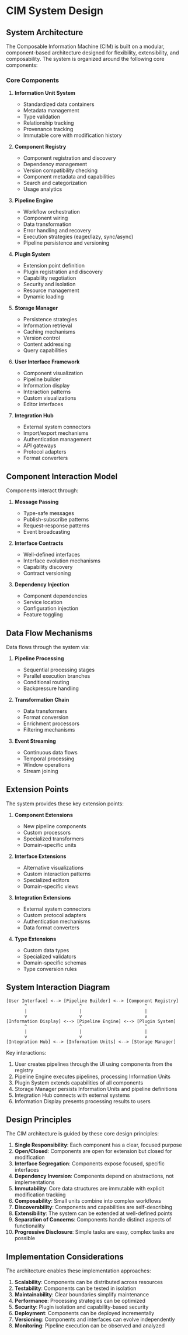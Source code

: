 # CIM System Design

## System Architecture

The Composable Information Machine (CIM) is built on a modular, component-based architecture designed for flexibility, extensibility, and composability. The system is organized around the following core components:

### Core Components

1. **Information Unit System**
   - Standardized data containers
   - Metadata management
   - Type validation
   - Relationship tracking
   - Provenance tracking
   - Immutable core with modification history

2. **Component Registry**
   - Component registration and discovery
   - Dependency management
   - Version compatibility checking
   - Component metadata and capabilities
   - Search and categorization
   - Usage analytics

3. **Pipeline Engine**
   - Workflow orchestration
   - Component wiring
   - Data transformation
   - Error handling and recovery
   - Execution strategies (eager/lazy, sync/async)
   - Pipeline persistence and versioning

4. **Plugin System**
   - Extension point definition
   - Plugin registration and discovery
   - Capability negotiation
   - Security and isolation
   - Resource management
   - Dynamic loading

5. **Storage Manager**
   - Persistence strategies
   - Information retrieval
   - Caching mechanisms
   - Version control
   - Content addressing
   - Query capabilities

6. **User Interface Framework**
   - Component visualization
   - Pipeline builder
   - Information display
   - Interaction patterns
   - Custom visualizations
   - Editor interfaces

7. **Integration Hub**
   - External system connectors
   - Import/export mechanisms
   - Authentication management
   - API gateways
   - Protocol adapters
   - Format converters

## Component Interaction Model

Components interact through:

1. **Message Passing**
   - Type-safe messages
   - Publish-subscribe patterns
   - Request-response patterns
   - Event broadcasting

2. **Interface Contracts**
   - Well-defined interfaces
   - Interface evolution mechanisms
   - Capability discovery
   - Contract versioning

3. **Dependency Injection**
   - Component dependencies
   - Service location
   - Configuration injection
   - Feature toggling

## Data Flow Mechanisms

Data flows through the system via:

1. **Pipeline Processing**
   - Sequential processing stages
   - Parallel execution branches
   - Conditional routing
   - Backpressure handling

2. **Transformation Chain**
   - Data transformers
   - Format conversion
   - Enrichment processors
   - Filtering mechanisms

3. **Event Streaming**
   - Continuous data flows
   - Temporal processing
   - Window operations
   - Stream joining

## Extension Points

The system provides these key extension points:

1. **Component Extensions**
   - New pipeline components
   - Custom processors
   - Specialized transformers
   - Domain-specific units

2. **Interface Extensions**
   - Alternative visualizations
   - Custom interaction patterns
   - Specialized editors
   - Domain-specific views

3. **Integration Extensions**
   - External system connectors
   - Custom protocol adapters
   - Authentication mechanisms
   - Data format converters

4. **Type Extensions**
   - Custom data types
   - Specialized validators
   - Domain-specific schemas
   - Type conversion rules

## System Interaction Diagram

```
[User Interface] <--> [Pipeline Builder] <--> [Component Registry]
       ^                    ^                        ^
       |                    |                        |
       v                    v                        v
[Information Display] <--> [Pipeline Engine] <--> [Plugin System]
       ^                    ^                        ^
       |                    |                        |
       v                    v                        v
[Integration Hub] <--> [Information Units] <--> [Storage Manager]
```

Key interactions:

1. User creates pipelines through the UI using components from the registry
2. Pipeline Engine executes pipelines, processing Information Units
3. Plugin System extends capabilities of all components
4. Storage Manager persists Information Units and pipeline definitions
5. Integration Hub connects with external systems
6. Information Display presents processing results to users

## Design Principles

The CIM architecture is guided by these core design principles:

1. **Single Responsibility**: Each component has a clear, focused purpose
2. **Open/Closed**: Components are open for extension but closed for modification
3. **Interface Segregation**: Components expose focused, specific interfaces
4. **Dependency Inversion**: Components depend on abstractions, not implementations
5. **Immutability**: Core data structures are immutable with explicit modification tracking
6. **Composability**: Small units combine into complex workflows
7. **Discoverability**: Components and capabilities are self-describing
8. **Extensibility**: The system can be extended at well-defined points
9. **Separation of Concerns**: Components handle distinct aspects of functionality
10. **Progressive Disclosure**: Simple tasks are easy, complex tasks are possible

## Implementation Considerations

The architecture enables these implementation approaches:

1. **Scalability**: Components can be distributed across resources
2. **Testability**: Components can be tested in isolation
3. **Maintainability**: Clear boundaries simplify maintenance
4. **Performance**: Processing strategies can be optimized
5. **Security**: Plugin isolation and capability-based security
6. **Deployment**: Components can be deployed incrementally
7. **Versioning**: Components and interfaces can evolve independently
8. **Monitoring**: Pipeline execution can be observed and analyzed 